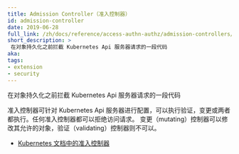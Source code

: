 ```yaml
---
title: Admission Controller（准入控制器）
id: admission-controller
date: 2019-06-28
full_link: /zh/docs/reference/access-authn-authz/admission-controllers/
short_description: >
 在对象持久化之前拦截 Kubernetes Api 服务器请求的一段代码
aka:
tags:
- extension
- security
---
```



<!--
---
title: Admission Controller
id: admission-controller
date: 2019-06-28
full_link: /docs/reference/access-authn-authz/admission-controllers/
short_description: >
  A piece of code that intercepts requests to the Kubernetes API server prior to persistence of the object.

aka:
tags:
- extension
- security
---																										 
-->


<!--
A piece of code that intercepts requests to the Kubernetes API server prior to persistence of the object.
-->
在对象持久化之前拦截 Kubernetes Api 服务器请求的一段代码

<!--more-->

<!--
Admission controllers are configurable for the Kubernetes API server and may be “validating”, “mutating”, or
both. Any admission controller may reject the request. Mutating controllers may modify the objects they admit;
validating controllers may not.

* [Admission controllers in the Kubernetes documentation](/docs/reference/access-authn-authz/admission-controllers/)
-->

准入控制器可针对 Kubernetes Api 服务器进行配置，可以执行验证，变更或两者都执行。任何准入控制器都可以拒绝访问请求。
变更（mutating）控制器可以修改其允许的对象，验证（validating）控制器则不可以。

* [Kubernetes 文档中的准入控制器](/zh/docs/reference/access-authn-authz/admission-controllers/)
